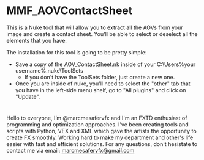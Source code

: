 # MMF_AOVContactSheet
This is a Nuke tool that will allow you to extract all the AOVs from your image and create a contact sheet. You'll be able to select or deselect all the elements that you have.

The installation for this tool is going to be pretty simple:

- Save a copy of the AOV_ContactSheet.nk inside of your C:\Users\%your username%\.nuke\ToolSets
  - If you don't have the ToolSets folder, just create a new one.
- Once you are inside of nuke, you'll need to select the "other" tab that you have in the left-side menu shelf, go to "All plugins" and click on "Update".

#

Hello to everyone, I’m @marcmesafervfx and I'm an FXTD enthusiast of programming and optimization approaches. I've been creating tools and scripts with Python, VEX and XML which gave the artists the opportunity to create FX smoothly. Working hard to make my department and other's life easier with fast and efficient solutions. For any questions, don't hesistate to contact me via email: marcmesafervfx@gmail.com
